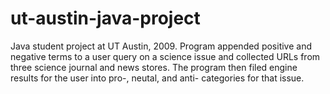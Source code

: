 ut-austin-java-project
======================

Java student project at UT Austin, 2009. Program appended positive and negative terms to a user query on a science issue and collected URLs from three science journal and news stores. The program then filed engine results for the user into pro-, neutal, and anti- categories for that issue. 
